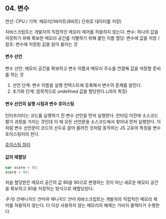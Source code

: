 ## 04. 변수

연산: CPU / 기억: 메모리(1바이트(8비트) 단위로 데이터를 저장)

자바스크립트는 개발자의 직접적인 메모리 제어를 허용하지 않는다.
변수: 하나의 값을 저장하기 위해 확보한 메모리 공간를 식별하기 위해 붙인 이름
할당: 변수에 값을 저장 / 참조: 변수에 저장된 값을 읽어 들이는 것

#### 변수 선언

변수 선언: 메모리 공간을 확보하고 변수 이름과 메모리 주소를 연결해 값을 저장할 준비를 하는 것

1. 선언 단계: 변수 이름을 실행 컨텍스트에 등록해서 변수의 존재를 알린다.
2. 초기화 단계: 암묵적으로 undefined 값을 할당한다.(JS의 특징)

#### 변수 선언의 실행 시점과 변수 호이스팅

인터프리터는 코드를 실행하기 전 변수 선언을 먼저 실행한다.
런타임 이전에 소스코드 평가 과정을 거치는 것인데 이 때 모든 선언문을 소스코드에서 찾아내 먼저 실행한다.
이처럼 변수 선언문이 코드의 선두로 끌어 올려진 것처럼 동작하는 JS 고유의 특징을 변수 호이스팅이라 한다.

<a href="hoisting.md">호이스팅 정리</a>

#### 값의 재할당

```js
var score = 80;
score = 90;
```

처음 할당받은 메모리 공간의 값 80을 90으로 변경하는 것이 아닌
새로운 메모리 공간을 확보하고 90을 저장하는 방식으로 재할당된다.

_추가) 언매니지드 언어와 매니지드 언어_
자바스크립트는 개발자의 직접적인 메모리 제어를 허용하지 않는다.
더 이상 사용하지 않는 메모리의 해제는 가비지 콜렉터가 수행한다.
